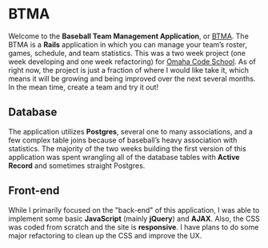# BTMA
Welcome to the **Baseball Team Management Application**, or [BTMA](http://btma.herokuapp.com).  The BTMA is a **Rails** application in which you can manage your team’s roster, games, schedule, and team statistics.  This was a two week project (one week developing and one week refactoring) for [Omaha Code School](http://omahacodeschool.com/).  As of right now, the project is just a fraction of where I would like take it, which means it will be growing and being improved over the next several months.  In the mean time, create a team and try it out!

## Database
The application utilizes **Postgres**, several one to many associations, and a few complex table joins because of baseball’s heavy association with statistics.  The majority of the two weeks building the first version of this application was spent wrangling all of the database tables with **Active Record** and sometimes straight Postgres.

## Front-end
While I primarily focused on the "back-end" of this application, I was able to implement some basic **JavaScript** (mainly **jQuery**) and **AJAX**.  Also, the CSS was coded from scratch and the site is **responsive**.  I have plans to do some major refactoring to clean up the CSS and improve the UX.

